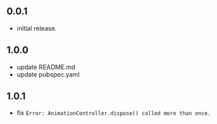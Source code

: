 ## 0.0.1

- initial release.

## 1.0.0

- update README.md
- update pubspec.yaml

## 1.0.1

- fix `Error: AnimationController.dispose() called more than once.`
